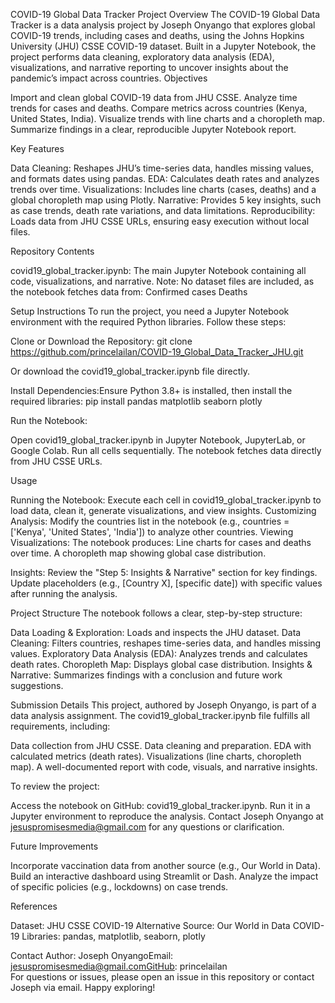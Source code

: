 COVID-19 Global Data Tracker
Project Overview
The COVID-19 Global Data Tracker is a data analysis project by Joseph Onyango that explores global COVID-19 trends, including cases and deaths, using the Johns Hopkins University (JHU) CSSE COVID-19 dataset. Built in a Jupyter Notebook, the project performs data cleaning, exploratory data analysis (EDA), visualizations, and narrative reporting to uncover insights about the pandemic’s impact across countries.
Objectives

Import and clean global COVID-19 data from JHU CSSE.
Analyze time trends for cases and deaths.
Compare metrics across countries (Kenya, United States, India).
Visualize trends with line charts and a choropleth map.
Summarize findings in a clear, reproducible Jupyter Notebook report.

Key Features

Data Cleaning: Reshapes JHU’s time-series data, handles missing values, and formats dates using pandas.
EDA: Calculates death rates and analyzes trends over time.
Visualizations: Includes line charts (cases, deaths) and a global choropleth map using Plotly.
Narrative: Provides 5 key insights, such as case trends, death rate variations, and data limitations.
Reproducibility: Loads data from JHU CSSE URLs, ensuring easy execution without local files.

Repository Contents

covid19_global_tracker.ipynb: The main Jupyter Notebook containing all code, visualizations, and narrative.
Note: No dataset files are included, as the notebook fetches data from:
Confirmed cases
Deaths



Setup Instructions
To run the project, you need a Jupyter Notebook environment with the required Python libraries. Follow these steps:

Clone or Download the Repository:
git clone https://github.com/princelailan/COVID-19_Global_Data_Tracker_JHU.git

Or download the covid19_global_tracker.ipynb file directly.

Install Dependencies:Ensure Python 3.8+ is installed, then install the required libraries:
pip install pandas matplotlib seaborn plotly


Run the Notebook:

Open covid19_global_tracker.ipynb in Jupyter Notebook, JupyterLab, or Google Colab.
Run all cells sequentially. The notebook fetches data directly from JHU CSSE URLs.



Usage

Running the Notebook: Execute each cell in covid19_global_tracker.ipynb to load data, clean it, generate visualizations, and view insights.
Customizing Analysis: Modify the countries list in the notebook (e.g., countries = ['Kenya', 'United States', 'India']) to analyze other countries.
Viewing Visualizations: The notebook produces:
Line charts for cases and deaths over time.
A choropleth map showing global case distribution.


Insights: Review the "Step 5: Insights & Narrative" section for key findings. Update placeholders (e.g., [Country X], [specific date]) with specific values after running the analysis.

Project Structure
The notebook follows a clear, step-by-step structure:

Data Loading & Exploration: Loads and inspects the JHU dataset.
Data Cleaning: Filters countries, reshapes time-series data, and handles missing values.
Exploratory Data Analysis (EDA): Analyzes trends and calculates death rates.
Choropleth Map: Displays global case distribution.
Insights & Narrative: Summarizes findings with a conclusion and future work suggestions.

Submission Details
This project, authored by Joseph Onyango, is part of a data analysis assignment. The covid19_global_tracker.ipynb file fulfills all requirements, including:

Data collection from JHU CSSE.
Data cleaning and preparation.
EDA with calculated metrics (death rates).
Visualizations (line charts, choropleth map).
A well-documented report with code, visuals, and narrative insights.

To review the project:

Access the notebook on GitHub: covid19_global_tracker.ipynb.
Run it in a Jupyter environment to reproduce the analysis.
Contact Joseph Onyango at jesuspromisesmedia@gmail.com for any questions or clarification.

Future Improvements

Incorporate vaccination data from another source (e.g., Our World in Data).
Build an interactive dashboard using Streamlit or Dash.
Analyze the impact of specific policies (e.g., lockdowns) on case trends.

References

Dataset: JHU CSSE COVID-19
Alternative Source: Our World in Data COVID-19
Libraries: pandas, matplotlib, seaborn, plotly

Contact
Author: Joseph OnyangoEmail: jesuspromisesmedia@gmail.comGitHub: princelailan  
For questions or issues, please open an issue in this repository or contact Joseph via email.
Happy exploring!
